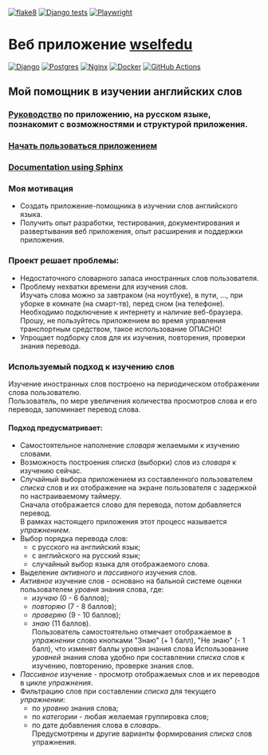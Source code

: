 
[![flake8](https://github.com/svmikurov/wselfedu/actions/workflows/flake8.yml/badge.svg)](https://github.com/svmikurov/wselfedu/actions/workflows/flake8.yml)
[![Django tests](https://github.com/svmikurov/wselfedu/actions/workflows/django-tests.yml/badge.svg)](https://github.com/svmikurov/wselfedu/actions/workflows/django-tests.yml)
[![Playwright](https://github.com/svmikurov/wselfedu/actions/workflows/playwright.yml/badge.svg)](https://github.com/svmikurov/wselfedu/actions/workflows/playwright.yml)

# Веб приложение [wselfedu](http://77.222.52.53)

[![Django](https://img.shields.io/badge/django-%23092E20.svg?style=for-the-badge&logo=django&logoColor=white)](https://docs.djangoproject.com/en/4.2/)
[![Postgres](https://img.shields.io/badge/postgres-%23316192.svg?style=for-the-badge&logo=postgresql&logoColor=white)](https://www.postgresql.org/)
[![Nginx](https://img.shields.io/badge/nginx-%23009639.svg?style=for-the-badge&logo=nginx&logoColor=white)](https://nginx.org/ru/)
[![Docker](https://img.shields.io/badge/docker-%230db7ed.svg?style=for-the-badge&logo=docker&logoColor=white)](https://www.docker.com/)
[![GitHub Actions](https://img.shields.io/badge/github%20actions-%232671E5.svg?style=for-the-badge&logo=githubactions&logoColor=white)](https://docs.github.com/en/actions)

## Мой помощник в изучении английских слов

### [Руководство](https://svmikurov.github.io/wselfedu/tutorial.html#tutorial) по приложению, на русском языке, познакомит с возможностями и структурой приложения.

### [Начать пользоваться приложением](http://77.222.53.52)

### [Documentation using Sphinx](https://svmikurov.github.io/wselfedu/)

### Моя мотивация
* Создать приложение-помощника в изучении слов английского языка.  
* Получить опыт разработки, тестирования, документирования и развертывания
  веб приложения, опыт расширения и поддержки приложения.

### Проект решает проблемы:

* Недостаточного словарного запаса иностранных слов пользователя.  
* Проблему нехватки времени для изучения слов.  
Изучать слова можно за завтраком (на ноутбуке), в пути, ..., 
при уборке в комнате (на смарт-тв), перед сном (на телефоне).  
Необходимо подключение к интернету и наличие веб-браузера.  
Прошу, не пользуйтесь приложением во время управления транспортным средством, 
такое использование ОПАСНО!  
* Упрощает подборку слов для их изучения, повторения, проверки знания перевода.  

### Используемый подход к изучению слов

Изучение иностранных слов построено на периодическом отображении слова пользователю.  
Пользователь, по мере увеличения количества просмотров слова и его перевода,
запоминает перевод слова.  

#### Подход предусматривает:
* Самостоятельное наполнение *словаря* желаемыми к изучению словами.
* Возможность построения *списка* (выборки) слов из *словаря* к изучению сейчас.
* Случайный выбора приложением из составленного пользователем *списка* слов
  и их отображение на экране пользователя с задержкой по настраиваемому таймеру.    
  Сначала отображается слово для перевода, потом добавляется перевод.  
  В рамках настоящего приложения этот процесс называется *упражнением*.  
* Выбор порядка перевода слов:
  * с русского на английский язык;
  * с английского на русский язык;
  * случайный выбор языка для отображаемого слова.
* Выделение *активного* и *пассивного* изучения слов.
* *Активное* изучение слов - основано на бальной системе оценки пользователем
  *уровня* знания слова, где:
  * *изучаю* (0 - 6 баллов);
  * *повторяю* (7 - 8 баллов);
  * *проверяю* (9 - 10 баллов);
  * *знаю* (11 баллов).  
  Пользователь самостоятельно отмечает отображаемое в *упражнении* слово
  кнопками "Знаю" (+ 1 балл), "Не знаю" (- 1 балл),
  что изменят баллы уровня знания слова
  Использование *уровней* знания слова удобно при составлении *списка*
  слов к изучению, повторению, проверке знания слов.
* *Пассивное* изучение - просмотр отображаемых слов и их переводов
  в цикле *упражнения*.
* Фильтрацию слов при составлении *списка* для текущего *упражнении*:
  * по *уровню* знания слова;
  * по *категории* - любая желаемая группировка слов;
  * по дате добавления слова в *словарь*.  
  Предусмотрены и другие варианты формирования *списка* слов упражнения.
